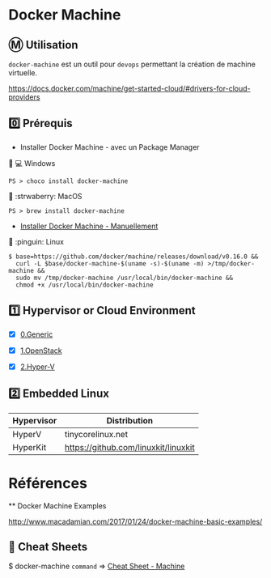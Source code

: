 # Docker Machine

## :m: Utilisation

`docker-machine` est un outil pour `devops` permettant la création de machine virtuelle.

https://docs.docker.com/machine/get-started-cloud/#drivers-for-cloud-providers


## :zero: Prérequis

* Installer Docker Machine - avec un Package Manager

:pushpin: :computer: Windows

```
PS > choco install docker-machine
```

:pushpin: :strwaberry: MacOS

```
PS > brew install docker-machine
```

* [Installer Docker Machine - Manuellement](https://docs.docker.com/v17.09/machine/install-machine/)   

:pushpin: :pinguin: Linux

```
$ base=https://github.com/docker/machine/releases/download/v0.16.0 &&
  curl -L $base/docker-machine-$(uname -s)-$(uname -m) >/tmp/docker-machine &&
  sudo mv /tmp/docker-machine /usr/local/bin/docker-machine &&
  chmod +x /usr/local/bin/docker-machine
```


## :one: Hypervisor or Cloud Environment

- [x] [0.Generic](0.Generic/README.md)

- [x] [1.OpenStack](1.OpenStack/README.md)

- [x] [2.Hyper-V](2.Hyper-V/README.md)

## :two: Embedded Linux


| Hypervisor | Distribution                          | 
|------------|---------------------------------------| 
| HyperV     | tinycorelinux.net                     | 
| HyperKit   | https://github.com/linuxkit/linuxkit  | 




# Références 

** Docker Machine Examples

http://www.macadamian.com/2017/01/24/docker-machine-basic-examples/


## :whale: Cheat Sheets

$ docker-machine `command` => [Cheat Sheet - Machine](http://files.zeroturnaround.com/pdf/zt_docker_cheat_sheet.pdf)


